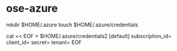 # ose-azure

mkdir $HOME/.azure
touch $HOME/.azure/credentials

cat << EOF > $HOME/.azure/credentials2
[default]
subscription_id=
client_id=
secret=
tenant=
EOF
